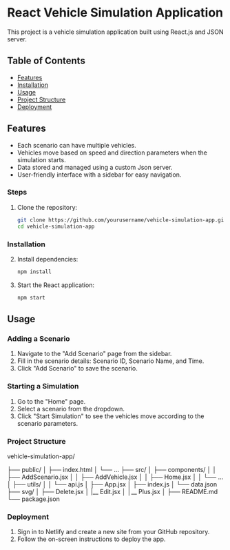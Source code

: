 # React Vehicle Simulation Application

This project is a vehicle simulation application built using React.js and JSON server.

## Table of Contents
- [Features](#features)
- [Installation](#installation)
- [Usage](#usage)
- [Project Structure](#project-structure)
- [Deployment](#deployment)

## Features
- Each scenario can have multiple vehicles.
- Vehicles move based on speed and direction parameters when the simulation starts.
- Data stored and managed using a custom Json server.
- User-friendly interface with a sidebar for easy navigation.


### Steps
1. Clone the repository:
    ```sh
    git clone https://github.com/yourusername/vehicle-simulation-app.git
    cd vehicle-simulation-app
    ```

### Installation
2. Install dependencies:
    ```sh
    npm install
    ```
3. Start the React application:
    ```sh
    npm start
    ```

## Usage

### Adding a Scenario
1. Navigate to the "Add Scenario" page from the sidebar.
2. Fill in the scenario details: Scenario ID, Scenario Name, and Time.
3. Click "Add Scenario" to save the scenario.


### Starting a Simulation
1. Go to the "Home" page.
2. Select a scenario from the dropdown.
3. Click "Start Simulation" to see the vehicles move according to the scenario parameters.


### Project Structure
vehicle-simulation-app/

├── public/
│ ├── index.html
│ └── ...
├── src/
│ ├── components/
│ │ ├── AddScenario.jsx
│ │ ├── AddVehicle.jsx
│ │ ├── Home.jsx
│ │ └── ...
│ ├── utils/
│ │ └── api.js
│ ├── App.jsx
│ ├── index.js
│ └── data.json
├── svg/
│ ├── Delete.jsx
│ |__ Edit.jsx 
│ │__ Plus.jsx
│
├── README.md
└── package.json

### Deployment
1. Sign in to Netlify and create a new site from your GitHub repository.
2. Follow the on-screen instructions to deploy the app.
